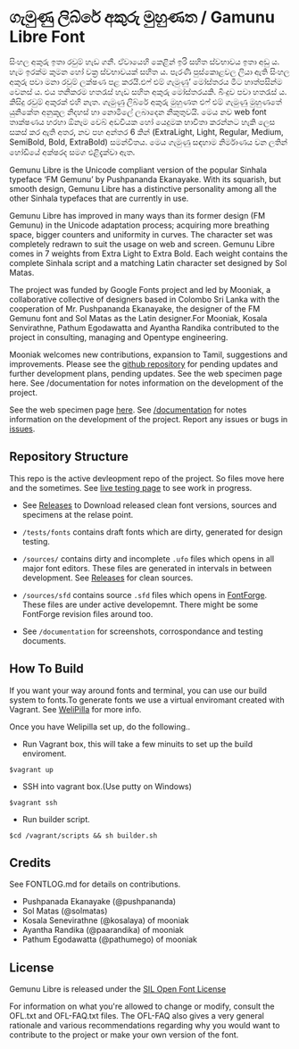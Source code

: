ගැමුණු ලිබ්රේ අකුරු මුහුණත / Gamunu Libre Font
===================


සිංහල අකුරු ඉතා රවුම් හැඩ ගනී. ඒවායෙහි කෙළින් ඉරි සහිත ස්වභාවය ඉතා අඩු ය. හැම ඉරක්ම කුමන හෝ වක්‍ර ස්වභාවයක් සහිත ය. පැරණි පුස්කොළවල ලියා ඇති සිංහල අකුරු පවා මනා රවුම් ලක්ෂණ පළ කරයි.එෆ් එම් ගැමුණු’ මෝස්තරය මීට හාත්පසින්ම වෙනස් ය. එය තනිකරම හතරැස් හැඩ සහිත අකුරු මෝස්තරයකි. බිංදුව පවා හතරැස් ය. කිසිදු රවුම් අකුරක් එහි නැත. ගැමුණු ලිබ්රේ අකුරු මුහුණත එෆ් එම් ගැමුණු මුහුණතේ යුනිකේත අනුකූල නිදහස් හා නොමිලේ ලබාදෙන නිකුතුවයි. මෙය නව web font තාක්ෂණය හරහා ඕනෑම වෙබ් අඩවියක හෝ යෙදුමක භාවිතා කරන්නට හැකි ලෙස සකස් කර ඇති අතර, නව පහ අන්තර 6 කින් (ExtraLight, Light, Regular, Medium, SemiBold, Bold, ExtraBold) සමන්විතය. මෙය ගැමුණු සඳහාම නිර්මාණය වන ලතින් හෝඩියේ අක්ෂරද සමග එළිදැක්වා ඇත.


Gemunu Libre is the Unicode compliant version of the popular Sinhala typeface ‘FM Gemunu’ by Pushpananda Ekanayake. With its squarish, but smooth design, Gemunu Libre has a distinctive personality among all the other Sinhala typefaces that are currently in use.

Gemunu Libre has improved in many ways than its former design (FM Gemunu) in the Unicode adaptation process; acquiring more breathing space, bigger counters and uniformity in curves. The character set was completely redrawn to suit the usage on web and screen.
Gemunu Libre comes in 7 weights from Extra Light to Extra Bold. Each weight contains the complete Sinhala script and a matching Latin character set designed by Sol Matas. 

The project was funded by Google Fonts project and led by Mooniak, a collaborative collective of designers based in Colombo Sri Lanka with the cooperation of Mr. Pushpananda Ekanayake, the designer  of the FM Gemunu font and Sol Matas as the Latin designer.For Mooniak, Kosala Senvirathne, Pathum Egodawatta and Ayantha Randika contributed to the project in consulting, managing and Opentype engineering. 

Mooniak welcomes new contributions, expansion to Tamil, suggestions and improvements. Please see the [github repository](https://github.com/mooniak/gemunu-libre-font/milestones) for  pending updates and  further development plans, pending updates. See the web specimen page here. See /documentation for notes information on the development of the project.

See the web specimen page [here](http://mooniak.com/gemunu-libre-font/).
See [/documentation](https://github.com/mooniak/agemunu-libre-font/tree/master/documentation) for notes information on the development of the project.
Report any issues or bugs in [issues](https://github.com/mooniak/gemunu-libre-font/issues/new).


## Repository Structure

This repo is the active devleopment repo of the project. So files move here and the sometimes. See [live testing page](http://mooniak.com/gemunu-libre-font/tests/) to see work in progress.

- See [Releases](https://github.com/mooniak/gemunu-libre-font/releases) to Download released clean font versions, sources and specimens at the relase point.

- `/tests/fonts` contains draft fonts which are dirty, generated for design testing.

- `/sources/` contains dirty and incomplete `.ufo` files which opens in all major font editors. These files are generated in intervals in between development. See [Releases](https://github.com/mooniak/gemunu-libre-font/releases) for clean sources.

- `/sources/sfd` contains source `.sfd` files which opens in [FontForge](http://fontforge.github.io/en-US/). These files are under active developemnt. There might be some FontForge revision files around too.

- See `/documentation` for screenshots, corrospondance and testing documents.



## How To Build 

If you want your way around fonts and terminal, you can use our build system to fonts.To generate fonts we use a virtual enviromant created with Vagrant. See [WeliPilla](https://github.com/mooniak/WeliPilla) for more info.

Once you have Welipilla set up, do the following..

- Run Vagrant box, this will take a few minuits to set up the build enviroment.

```shell
$vagrant up
```

- SSH into vagrant box.(Use putty on Windows)
```shell
$vagrant ssh
```

- Run builder script.
```shell
$cd /vagrant/scripts && sh builder.sh
```

## Credits

See FONTLOG.md for details on contributions.

- Pushpanada Ekanayake (@pushpananda)
- Sol Matas (@solmatas)
- Kosala Senevirathne (@kosalaya) of mooniak
- Ayantha Randika (@paarandika) of mooniak
- Pathum Egodawatta (@pathumego) of mooniak

## License

Gemunu Libre is released under the  [SIL Open Font License](http://scripts.sil.org/OFL)

For information on what you're allowed to change or modify, consult the
OFL.txt and OFL-FAQ.txt files. The OFL-FAQ also gives a very general
rationale and various recommendations regarding why you would want to
contribute to the project or make your own version of the font.
